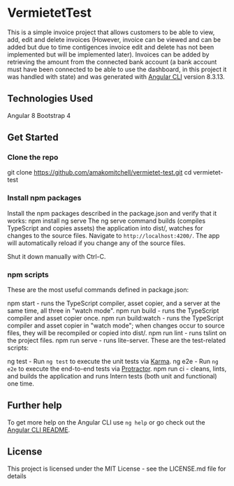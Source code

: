# VermietetTest

This is a simple invoice project that allows customers to be able to view, add, edit and delete invoices (However, invoice can be viewed and can be added but due to time contigences invoice edit and delete has not been implemented but will be implemented later). Invoices can be added by retrieving the amount from the connected bank account (a bank account must have been connected to be able to use the dashboard, in this project it was handled with state) and was generated with [Angular CLI](https://github.com/angular/angular-cli) version 8.3.13.

## Technologies Used

Angular 8
Bootstrap 4

## Get Started
### Clone the repo

git clone https://github.com/amakomitchell/vermietet-test.git
cd vermietet-test

### Install npm packages

Install the npm packages described in the package.json and verify that it works:
npm install
ng serve
The ng serve command builds (compiles TypeScript and copies assets) the application into dist/, watches for changes to the source files. Navigate to `http://localhost:4200/`. The app will automatically reload if you change any of the source files.

Shut it down manually with Ctrl-C.

### npm scripts

These are the most useful commands defined in package.json:

npm start - runs the TypeScript compiler, asset copier, and a server at the same time, all three in "watch mode".
npm run build - runs the TypeScript compiler and asset copier once.
npm run build:watch - runs the TypeScript compiler and asset copier in "watch mode"; when changes occur to source files, they will be recompiled or copied into dist/.
npm run lint - runs tslint on the project files.
npm run serve - runs lite-server.
These are the test-related scripts:

ng test - Run `ng test` to execute the unit tests via [Karma](https://karma-runner.github.io).
ng e2e - Run `ng e2e` to execute the end-to-end tests via [Protractor](http://www.protractortest.org/).
npm run ci - cleans, lints, and builds the application and runs Intern tests (both unit and functional) one time.

## Further help

To get more help on the Angular CLI use `ng help` or go check out the [Angular CLI README](https://github.com/angular/angular-cli/blob/master/README.md).

## License
This project is licensed under the MIT License - see the LICENSE.md file for details
